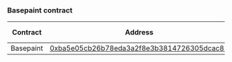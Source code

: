 ### Basepaint contract

| Contract  | Address                                                                                                                | Chain ID |
| --------- | ---------------------------------------------------------------------------------------------------------------------- | -------- |
| Basepaint | [0xba5e05cb26b78eda3a2f8e3b3814726305dcac83](https://www.onceupon.xyz/0xba5e05cb26b78eda3a2f8e3b3814726305dcac83:8453) | 8453     |
